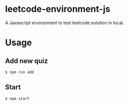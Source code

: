 # leetcode-environment-js

A Javascript environment to test leetcode solution in local.

# Usage

## Add new quiz

``` shell
$ npm run add
```

## Start

``` shell
$ npm start
```

